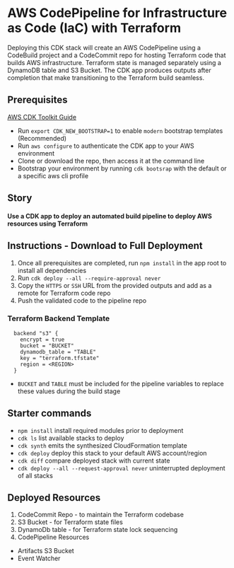# AWS CodePipeline for Infrastructure as Code (IaC) with Terraform

Deploying this CDK stack will create an AWS CodePipeline using a CodeBuild project and a CodeCommit repo for hosting Terraform code that builds AWS infrastructure. Terraform state is managed separately using a DynamoDB table and S3 Bucket. The CDK app produces outputs after completion that make transitioning to the Terraform build seamless.

## Prerequisites

[AWS CDK Toolkit Guide](https://docs.aws.amazon.com/cdk/latest/guide/cli.html)

* Run `export CDK_NEW_BOOTSTRAP=1` to enable `modern` bootstrap templates (Recommended)
* Run `aws configure` to authenticate the CDK app to your AWS environment
* Clone or download the repo, then access it at the command line
* Bootstrap your environment by running `cdk bootsrap` with the default or a specific aws cli profile

## Story

#### Use a CDK app to deploy an automated build pipeline to deploy AWS resources using Terraform

## Instructions - Download to Full Deployment

1. Once all prerequisites are completed, run `npm install` in the app root to install all dependencies
2. Run `cdk deploy --all --require-approval never` 
3. Copy the `HTTPS` or `SSH` URL from the provided outputs and add as a remote for Terraform code repo
4. Push the validated code to the pipeline repo

### Terraform Backend Template
```
  backend "s3" {
    encrypt = true
    bucket = "BUCKET"
    dynamodb_table = "TABLE"
    key = "terraform.tfstate" 
    region = <REGION>
  }
```
* `BUCKET` and `TABLE` must be included for the pipeline variables to replace these values during the build stage

## Starter commands

 * `npm install`     install required modules prior to deployment
 * `cdk ls`          list available stacks to deploy
 * `cdk synth`       emits the synthesized CloudFormation template
 * `cdk deploy`      deploy this stack to your default AWS account/region
 * `cdk diff`        compare deployed stack with current state
 * `cdk deploy --all --request-approval never`    uninterrupted deployment of all stacks
 
## Deployed Resources

1. CodeCommit Repo - to maintain the Terraform codebase
2. S3 Bucket - for Terraform state files
3. DynamoDb table - for Terraform state lock sequencing
4. CodePipeline Resources
  * Artifacts S3 Bucket
  * Event Watcher